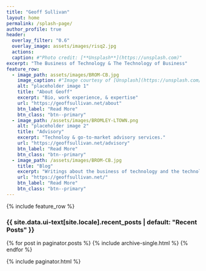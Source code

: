 ```yaml
---
title: "Geoff Sullivan"
layout: home
permalink: /splash-page/
author_profile: true
header:
  overlay_filter: "0.6"
  overlay_image: assets/images/risq2.jpg
  actions:
  caption: #"Photo credit: [**Unsplash**](https://unsplash.com)"
excerpt: "The Business of Technology & The Technology of Business"
feature_row:
  - image_path: assets/images/BROM-CB.jpg
    image_caption: #"Image courtesy of [Unsplash](https://unsplash.com/)"
    alt: "placeholder image 1"
    title: "About Geoff"
    excerpt: "Bio, work experience, & expertise"
    url: "https://geoffsullivan.net/about"
    btn_label: "Read More"
    btn_class: "btn--primary"
  - image_path: /assets/images/BROMLEY-LTOWN.png
    alt: "placeholder image 2"
    title: "Advisory"
    excerpt: "Technoloy & go-to-market advisory services."
    url: "https://geoffsullivan.net/advisory"
    btn_label: "Read More"
    btn_class: "btn--primary"
  - image_path: /assets/images/BROM-CB.jpg
    title: "Blog"
    excerpt: "Writings about the business of technology and the technology of business"
    url: "https://geoffsullivan.net/"
    btn_label: "Read More"
    btn_class: "btn--primary"
---
```

{% include feature_row %}

<div class="archive">
  <h3 class="archive__subtitle">{{ site.data.ui-text[site.locale].recent_posts | default: "Recent Posts" }}</h3>

  {% for post in paginator.posts %}
      {% include archive-single.html %}
  {% endfor %}

  {% include paginator.html %}
</div>

